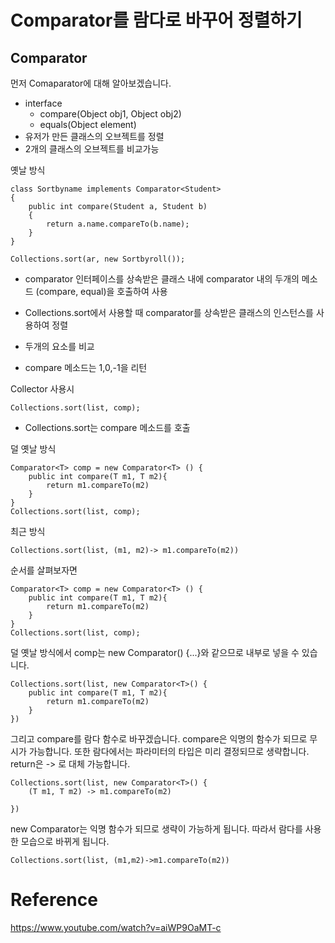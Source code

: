 # Comparator를 람다로 바꾸어 정렬하기

## Comparator
먼저 Comaparator에 대해 알아보겠습니다.
* interface
  * compare(Object obj1, Object obj2)
  * equals(Object element)
* 유저가 만든 클래스의 오브젝트를 정렬
* 2개의 클래스의 오브젝트를 비교가능

옛날 방식
```
class Sortbyname implements Comparator<Student> 
{ 
    public int compare(Student a, Student b) 
    { 
        return a.name.compareTo(b.name); 
    } 
} 

Collections.sort(ar, new Sortbyroll()); 
```
* comparator 인터페이스를 상속받은 클래스 내에 comparator 내의 두개의 메소드 (compare, equal)을 호출하여 사용
* Collections.sort에서 사용할 때 comparator를 상속받은 클래스의 인스턴스를 사용하여 정렬


* 두개의 요소를 비교 
* compare 메소드는 1,0,-1을 리턴

Collector 사용시
```
Collections.sort(list, comp);
```
* Collections.sort는 compare 메소드를 호출 

덜 옛날 방식
```
Comparator<T> comp = new Comparator<T> () {
    public int compare(T m1, T m2){
        return m1.compareTo(m2)
    }
}
Collections.sort(list, comp);
```

최근 방식
```
Collections.sort(list, (m1, m2)-> m1.compareTo(m2))
```
순서를 살펴보자면
```
Comparator<T> comp = new Comparator<T> () {
    public int compare(T m1, T m2){
        return m1.compareTo(m2)
    }
}
Collections.sort(list, comp);
```
덜 옛날 방식에서 comp는 new Comparator() {...}와 같으므로 내부로 넣을 수 있습니다.

```
Collections.sort(list, new Comparator<T>() {
    public int compare(T m1, T m2){
        return m1.compareTo(m2)
    }
})
```
그리고 compare를 람다 함수로 바꾸겠습니다. compare은 익명의 함수가 되므로 무시가 가능합니다. 또한 람다에서는 파라미터의 타입은 미리 결정되므로 생략합니다. return은 -> 로 대체 가능합니다.
```
Collections.sort(list, new Comparator<T>() {
    (T m1, T m2) -> m1.compareTo(m2)
    
})
```
new Comparator는 익명 함수가 되므로 생략이 가능하게 됩니다. 따라서 람다를 사용한 모습으로 바뀌게 됩니다. 
```
Collections.sort(list, (m1,m2)->m1.compareTo(m2))
```


# Reference
https://www.youtube.com/watch?v=aiWP9OaMT-c